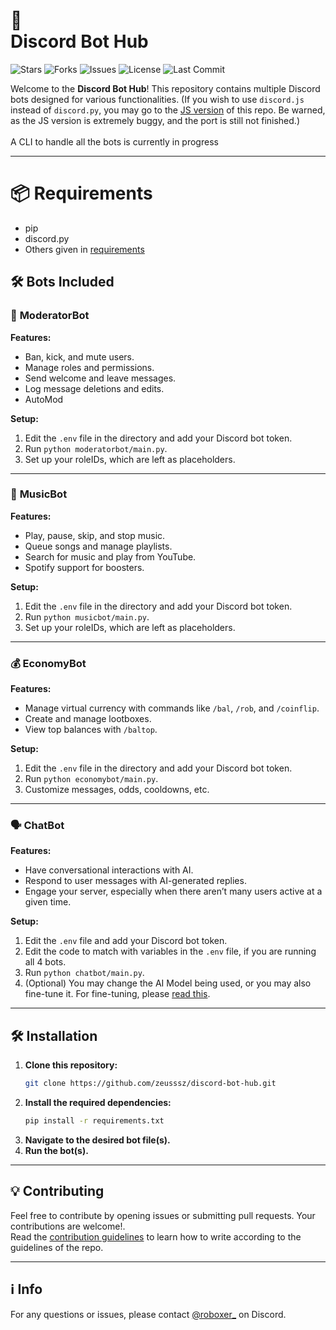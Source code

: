 # 🤖 <br> Discord Bot Hub

![Stars](https://img.shields.io/github/stars/zeusssz/discord-bot-hub?style=flat-square)  ![Forks](https://img.shields.io/github/forks/zeusssz/discord-bot-hub?style=flat-square)  ![Issues](https://img.shields.io/github/issues/zeusssz/discord-bot-hub?style=flat-square)  ![License](https://img.shields.io/github/license/zeusssz/discord-bot-hub?style=flat-square)  ![Last Commit](https://img.shields.io/github/last-commit/zeusssz/discord-bot-hub?style=flat-square)

Welcome to the **Discord Bot Hub**! This repository contains multiple Discord bots designed for various functionalities. (If you wish to use `discord.js` instead of `discord.py`, you may go to the [JS version](https://github.com/zeusssz/discord-bot-hub/tree/js-version) of this repo. Be warned, as the JS version is extremely buggy, and the port is still not finished.)
<br>
<br>
A CLI to handle all the bots is currently in progress

---
# 📦 Requirements
- pip
- discord.py
- Others given in [requirements](requirements.txt)

## 🛠️ Bots Included

### 🚨 **ModeratorBot**

**Features:**
- Ban, kick, and mute users.
- Manage roles and permissions.
- Send welcome and leave messages.
- Log message deletions and edits.
- AutoMod

**Setup:**
1. Edit the `.env` file in the directory and add your Discord bot token.
2. Run `python moderatorbot/main.py`.
3. Set up your roleIDs, which are left as placeholders.

---

### 🎵 **MusicBot**

**Features:**
- Play, pause, skip, and stop music.
- Queue songs and manage playlists.
- Search for music and play from YouTube.
- Spotify support for boosters.

**Setup:**
1. Edit the `.env` file in the directory and add your Discord bot token.
2. Run `python musicbot/main.py`.
3. Set up your roleIDs, which are left as placeholders.

---

### 💰 **EconomyBot**

**Features:**
- Manage virtual currency with commands like `/bal`, `/rob`, and `/coinflip`.
- Create and manage lootboxes.
- View top balances with `/baltop`.

**Setup:**
1. Edit the `.env` file in the directory and add your Discord bot token.
2. Run `python economybot/main.py`.
3. Customize messages, odds, cooldowns, etc.

---

### 🗣️ **ChatBot**

**Features:**
- Have conversational interactions with AI.
- Respond to user messages with AI-generated replies.
- Engage your server, especially when there aren’t many users active at a given time.

**Setup:**
1. Edit the `.env` file and add your Discord bot token.
2. Edit the code to match with variables in the `.env` file, if you are running all 4 bots.
3. Run `python chatbot/main.py`.
4. (Optional) You may change the AI Model being used, or you may also fine-tune it. For fine-tuning, please [read this](https://huggingface.co/docs/transformers/en/training).

---

## 🛠️ Installation

1. **Clone this repository:**
   ```bash
   git clone https://github.com/zeusssz/discord-bot-hub.git
   ```
2. **Install the required dependencies:**
   ```bash
   pip install -r requirements.txt
   ```
3. **Navigate to the desired bot file(s).**
4. **Run the bot(s).**

---

## 💡 Contributing

Feel free to contribute by opening issues or submitting pull requests. Your contributions are welcome!.
<br>
Read the [contribution guidelines](CONTRIBUTING.md) to learn how to write according to the guidelines of the repo.

---

## ℹ️ Info

For any questions or issues, please contact [@roboxer_](https://discordapp.com/users/844557128139014205) on Discord.
